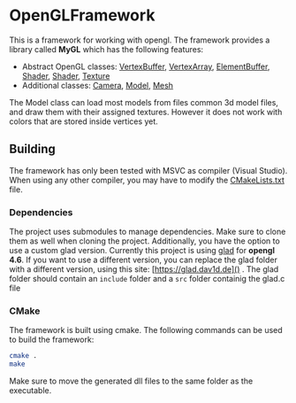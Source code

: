 # OpenGLFramework

This is a framework for working with opengl. The framework provides a library called **MyGL** which has the following features:

- Abstract OpenGL classes: [VertexBuffer](MyGL/VertexBuffer.h), [VertexArray](MyGL/VertexArray.h), [ElementBuffer](MyGL/ElementBuffer.h), [Shader](MyGL/Shader.h), [Shader](MyGL/Shader.h), [Texture](MyGL/Texture.h)
- Additional classes: [Camera](MyGL/Camera.h), [Model](MyGL/Model.h), [Mesh](MyGL/Mesh.h)

The Model class can load most models from files common 3d model files, and draw them with their assigned textures. However it does not work with colors that are stored inside vertices yet.

## Building
The framework has only been tested with MSVC as compiler (Visual Studio). When using any other compiler, you may have to modify the [CMakeLists.txt]() file.
### Dependencies
The project uses submodules to manage dependencies. Make sure to clone them as well when cloning the project.
Additionally, you have the option to use a custom glad version. Currently this project is using [glad](dependencies/GLAD/include/glad/glad.h) for **opengl 4.6**. If you want to use a different version, you can replace the glad folder with a different version, using this site: [https://glad.dav1d.de]() . The glad folder should contain an ```include``` folder and a ```src``` folder containig the glad.c file

### CMake 
The framework is built using cmake. The following commands can be used to build the framework:

```bash
cmake .
make
```

Make sure to move the generated dll files to the same folder as the executable.
